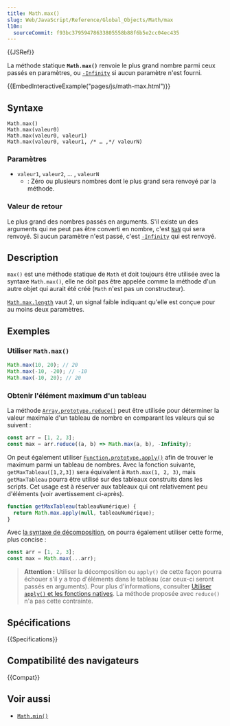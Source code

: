 ```yaml
---
title: Math.max()
slug: Web/JavaScript/Reference/Global_Objects/Math/max
l10n:
  sourceCommit: f93bc37959478633805558b88f6b5e2cc04ec435
---
```


{{JSRef}}

La méthode statique **`Math.max()`** renvoie le plus grand nombre parmi ceux passés en paramètres, ou [`-Infinity`](/fr/docs/Web/JavaScript/Reference/Global_Objects/Infinity) si aucun paramètre n'est fourni.

{{EmbedInteractiveExample("pages/js/math-max.html")}}

## Syntaxe

```js-nolint
Math.max()
Math.max(valeur0)
Math.max(valeur0, valeur1)
Math.max(valeur0, valeur1, /* … ,*/ valeurN)
```

### Paramètres

- `valeur1`, `valeur2`, … , `valeurN`
  - : Zéro ou plusieurs nombres dont le plus grand sera renvoyé par la méthode.

### Valeur de retour

Le plus grand des nombres passés en arguments. S'il existe un des arguments qui ne peut pas être converti en nombre, c'est [`NaN`](/fr/docs/Web/JavaScript/Reference/Global_Objects/NaN) qui sera renvoyé. Si aucun paramètre n'est passé, c'est [`-Infinity`](/fr/docs/Web/JavaScript/Reference/Global_Objects/Infinity) qui est renvoyé.

## Description

`max()` est une méthode statique de `Math` et doit toujours être utilisée avec la syntaxe `Math.max()`, elle ne doit pas être appelée comme la méthode d'un autre objet qui aurait été créé (`Math` n'est pas un constructeur).

[`Math.max.length`](/fr/docs/Web/JavaScript/Reference/Global_Objects/Function/length) vaut 2, un signal faible indiquant qu'elle est conçue pour au moins deux paramètres.

## Exemples

### Utiliser `Math.max()`

```js
Math.max(10, 20); // 20
Math.max(-10, -20); // -10
Math.max(-10, 20); // 20
```

### Obtenir l'élément maximum d'un tableau

La méthode [`Array.prototype.reduce()`](/fr/docs/Web/JavaScript/Reference/Global_Objects/Array/reduce) peut être utilisée pour déterminer la valeur maximale d'un tableau de nombre en comparant les valeurs qui se suivent&nbsp;:

```js
const arr = [1, 2, 3];
const max = arr.reduce((a, b) => Math.max(a, b), -Infinity);
```

On peut également utiliser [`Function.prototype.apply()`](/fr/docs/Web/JavaScript/Reference/Global_Objects/Function/apply) afin de trouver le maximum parmi un tableau de nombres. Avec la fonction suivante, `getMaxTableau([1,2,3])` sera équivalent à `Math.max(1, 2, 3)`, mais `getMaxTableau` pourra être utilisé sur des tableaux construits dans les scripts. Cet usage est à réserver aux tableaux qui ont relativement peu d'éléments (voir avertissement ci-après).

```js
function getMaxTableau(tableauNumérique) {
  return Math.max.apply(null, tableauNumérique);
}
```

Avec [la syntaxe de décomposition](/fr/docs/Web/JavaScript/Reference/Operators/Spread_syntax), on pourra également utiliser cette forme, plus concise&nbsp;:

```js
const arr = [1, 2, 3];
const max = Math.max(...arr);
```

> **Attention :** Utiliser la décomposition ou `apply()` de cette façon pourra échouer s'il y a trop d'éléments dans le tableau (car ceux-ci seront passés en arguments). Pour plus d'informations, consulter [Utiliser `apply()` et les fonctions natives](/fr/docs/Web/JavaScript/Reference/Global_Objects/Function/apply#utiliser_apply_et_des_fonctions_natives). La méthode proposée avec `reduce()` n'a pas cette contrainte.

## Spécifications

{{Specifications}}

## Compatibilité des navigateurs

{{Compat}}

## Voir aussi

- [`Math.min()`](/fr/docs/Web/JavaScript/Reference/Global_Objects/Math/min)
